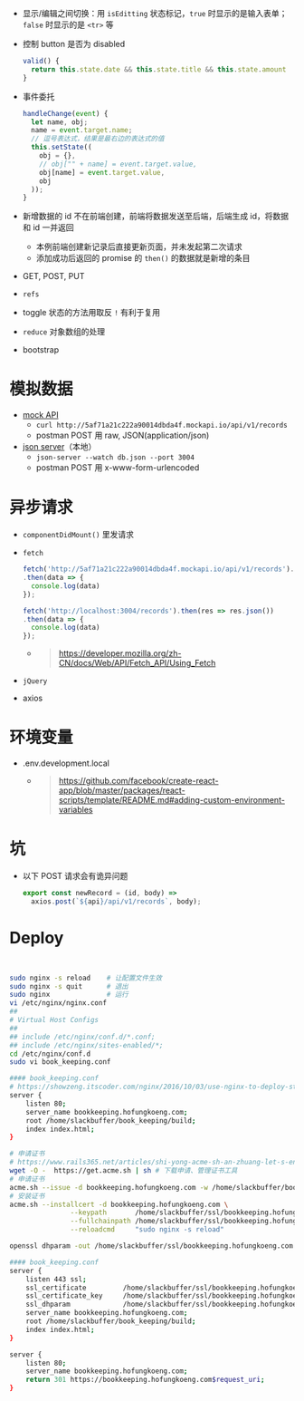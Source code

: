 - 显示/编辑之间切换：用 `isEditting` 状态标记，`true` 时显示的是输入表单；`false` 时显示的是 `<tr>` 等
- 控制 button 是否为 disabled

  ```js
  valid() {
    return this.state.date && this.state.title && this.state.amount
  }
  ```

- 事件委托

  ```js
  handleChange(event) {
    let name, obj;
    name = event.target.name;
    // 逗号表达式，结果是最右边的表达式的值
    this.setState((
      obj = {},
      // obj["" + name] = event.target.value,
      obj[name] = event.target.value,
      obj
    ));
  }
  ```

- 新增数据的 id 不在前端创建，前端将数据发送至后端，后端生成 id，将数据和 id 一并返回
  - 本例前端创建新记录后直接更新页面，并未发起第二次请求
  - 添加成功后返回的 promise 的 `then()` 的数据就是新增的条目
- GET, POST, PUT
- `refs`
- toggle 状态的方法用取反 `!` 有利于复用
- `reduce` 对象数组的处理
- bootstrap
# 模拟数据
- [mock API](https://www.mockapi.io/)
  - `curl http://5af71a21c222a90014dbda4f.mockapi.io/api/v1/records`
  - postman POST 用 raw, JSON(application/json)
- [json server](https://github.com/typicode/json-server)（本地）
  - `json-server --watch db.json --port 3004`
  - postman POST 用 x-www-form-urlencoded
# 异步请求
- `componentDidMount()` 里发请求
- `fetch`

  ```js
  fetch('http://5af71a21c222a90014dbda4f.mockapi.io/api/v1/records').then(res => res.json())
  .then(data => {
    console.log(data)
  });
  
  fetch('http://localhost:3004/records').then(res => res.json())
  .then(data => {
    console.log(data)
  });
  ```

  - > https://developer.mozilla.org/zh-CN/docs/Web/API/Fetch_API/Using_Fetch
- `jQuery`
- axios
# 环境变量
- .env.development.local
  - > https://github.com/facebook/create-react-app/blob/master/packages/react-scripts/template/README.md#adding-custom-environment-variables
# 坑
- 以下 POST 请求会有诡异问题

  ```js
  export const newRecord = (id, body) => 
    axios.post(`${api}/api/v1/records`, body);
  ```

# Deploy

```bash


sudo nginx -s reload    # 让配置文件生效
sudo nginx -s quit      # 退出
sudo nginx              # 运行
vi /etc/nginx/nginx.conf
##
# Virtual Host Configs
##
## include /etc/nginx/conf.d/*.conf;
## include /etc/nginx/sites-enabled/*;
cd /etc/nginx/conf.d
sudo vi book_keeping.conf

#### book_keeping.conf
# https://showzeng.itscoder.com/nginx/2016/10/03/use-nginx-to-deploy-static-pages-easily.html
server {
    listen 80;
    server_name bookkeeping.hofungkoeng.com;
    root /home/slackbuffer/book_keeping/build;
    index index.html;
}

# 申请证书
# https://www.rails365.net/articles/shi-yong-acme-sh-an-zhuang-let-s-encrypt-ti-gong-mian-fei-ssl-zheng-shu
wget -O -  https://get.acme.sh | sh # 下载申请、管理证书工具
# 申请证书
acme.sh --issue -d bookkeeping.hofungkoeng.com -w /home/slackbuffer/book_keeping/build
# 安装证书
acme.sh --installcert -d bookkeeping.hofungkoeng.com \
               --keypath       /home/slackbuffer/ssl/bookkeeping.hofungkoeng.com.key  \
               --fullchainpath /home/slackbuffer/ssl/bookkeeping.hofungkoeng.com.key.pem \
               --reloadcmd     "sudo nginx -s reload"

openssl dhparam -out /home/slackbuffer/ssl/bookkeeping.hofungkoeng.com.dhparam.pem 2048

#### book_keeping.conf
server {
    listen 443 ssl;
    ssl_certificate         /home/slackbuffer/ssl/bookkeeping.hofungkoeng.com.key.pem;
    ssl_certificate_key     /home/slackbuffer/ssl/bookkeeping.hofungkoeng.com.key;
    ssl_dhparam             /home/slackbuffer/ssl/bookkeeping.hofungkoeng.com.dhparam.pem;
    server_name bookkeeping.hofungkoeng.com;
    root /home/slackbuffer/book_keeping/build;
    index index.html;
}

server {
    listen 80;
    server_name bookkeeping.hofungkoeng.com;
    return 301 https://bookkeeping.hofungkoeng.com$request_uri;
}
```